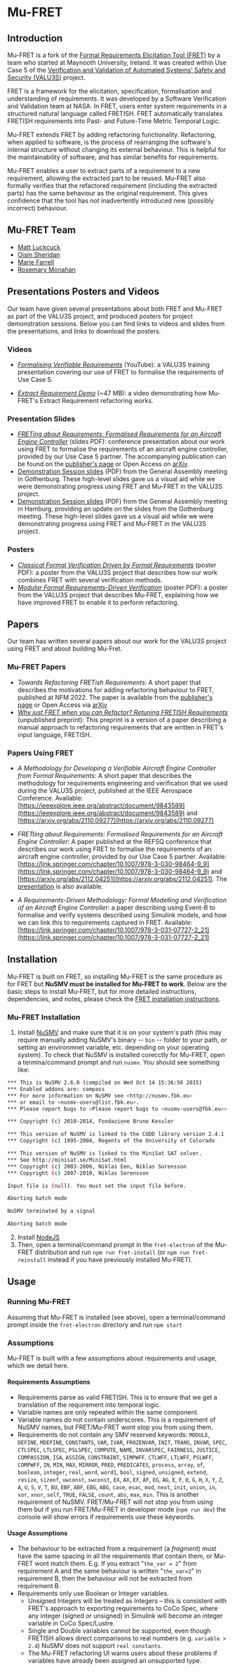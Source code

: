 Mu-FRET
=============================================

Introduction
------------

Mu-FRET is a fork of the [Formal Requirements Elicitation Tool (FRET)](https://github.com/NASA-SW-VnV/fret) by a team who started at Maynooth University, Ireland. It was created within Use Case 5 of the [Verification and Validation of Automated Systems’ Safety and Security (VALU3S)](https://valu3s.eu/) project. 

FRET is a framework for the elicitation, specification, formalisation and understanding of requirements. It was developed by a Software Verification and Validation team at NASA. In FRET,  users enter system requirements in a structured natural language called FRETISH. FRET automatically translates FRETISH requirements into Past- and Future-Time Metric Temporal Logic.

Mu-FRET extends FRET by adding refactoring functionality. Refactoring, when applied to software, is the process of rearranging the software's internal structure without changing its external behaviour. This is helpful for the maintainability of software, and has similar benefits for requirements.

Mu-FRET enables a user to extract parts of a requirement to a new requirement, allowing the extracted part to be reused. Mu-FRET also formally verifies that the refactored requirement (including the extracted parts) has the same behaviour as the original requirement. This gives confidence that the tool has not inadvertently introduced new (possibly incorrect) behaviour.

## Mu-FRET Team

* [Matt Luckcuck](https://orcid.org/0000-0002-6444-9312)
* [Oisín Sheridan](https://orcid.org/0000-0002-8613-2500)
* [Marie Farrell](https://orcid.org/0000-0001-7708-3877)
* [Rosemary Monahan](https://orcid.org/0000-0003-3886-4675)

## Presentations Posters and Videos

Our team have given several presentations about both FRET and Mu-FRET as part of the VALU3S project, and produced posters for project demonstration sessions. Below you can find links to videos and slides from the presentations, and links to download the posters.


### Videos 
* [_Formalising Verifiable Requirements_](https://www.youtube.com/watch?v=FQGKbYCbxPY) (YouTube): a VALU3S training presentation covering our use of FRET to formalise the requirements of Use Case 5.

* [_Extract Requirement Demo_](https://github.com/valu3s-mu/demo-videos/blob/main/Mu-FRET%20Extract%20Requirement%20Demo.mkv) (~47 MB): a video demonstrating how Mu-FRET's Extract Requirement refactoring works.


### Presentation Slides

* [_FRETing about Requirements: Formalised Requirements for an Aircraft Engine Controller_](mu-fret-docs/presentations/refsq2022-fret.pdf) (slides PDF): conference presentation about our work using FRET to formalise the requirements of an aircraft engine controller, provided by our Use Case 5 partner. The accompanying publication can be found on the [publisher's page](https://doi.org/10.1007/978-3-030-98464-9_9) or Open Access on [arXiv](https://arxiv.org/abs/2112.04251).
* [Demonstration Session slides](mu-fret-docs/presentations/goteburg-nuim.pdf) (PDF) from the General Assembly meeting in Gothenburg. These high-level slides gave us a visual aid while we were demonstrating progress using FRET and Mu-FRET in the VALU3S project. 
* [Demonstration Session slides](mu-fret-docs/presentations/hamburg-nuim.pdf) (PDF) from the General Assembly meeting in Hamburg, providing an update on the slides from the Gothenburg meeting. These high-level slides gave us a visual aid while we were demonstrating progress using FRET and Mu-FRET in the VALU3S project. 

### Posters

* [_Classical Formal Verification Driven by Formal Requirements_](mu-fret-docs/posters/NUIM-Classical_Formal_Verification_Driven_by_Formal_Requirements.pdf) (poster PDF): a poster from the VALU3S project that describes how our work combines FRET with several verification methods.
* [_Modular Formal Requirements-Driven Verification_](mu-fret-docs/posters/NUIM-Modular_Formal_Requirements-Driven_Verification.pdf) (poster PDF): a poster from the VALU3S project that describes Mu-FRET, explaining how we have improved FRET to enable it to perform refactoring.

## Papers

Our team has written several papers about our work for the VALU3S project using FRET and about building Mu-Fret.

### Mu-FRET Papers

* _Towards Refactoring FRETish Requirements_: A short paper that describes the motivations for adding refactoring behaviour to FRET, published at NFM 2022. The paper is available from the [publisher's page](https://link.springer.com/chapter/10.1007/978-3-031-06773-0_14) or Open Access via [arXiv](https://arxiv.org/abs/2201.04531)
* [_Why just FRET when you can Refactor? Retuning FRETISH Requirements_](https://arxiv.org/abs/2202.05816) (unpublished preprint): This preprint is a version of a paper describing a manual approach to refactoring requirements that are written in FRET's input language, FRETISH.

### Papers Using FRET

* _A Methodology for Developing a Verifiable Aircraft Engine Controller from Formal Requirements_: A short paper that describes the methodology for requirements engineering and verification that we used during the VALU3S project, published at the IEEE Aerospace Conference. Available: [https://ieeexplore.ieee.org/abstract/document/9843589](https://ieeexplore.ieee.org/abstract/document/9843589) and [https://arxiv.org/abs/2110.09277](https://arxiv.org/abs/2110.09277)

* _FRETting about Requirements: Formalised Requirements for an Aircraft Engine Controller_: A paper published at the REFSQ conference that describes our work using FRET to formalise the requirements of an aircraft engine controller, provided by our Use Case 5 partner. Available: [https://link.springer.com/chapter/10.1007/978-3-030-98464-9_9](https://link.springer.com/chapter/10.1007/978-3-030-98464-9_9) and [https://arxiv.org/abs/2112.04251](https://arxiv.org/abs/2112.04251). The [presentation](mu-fret-docs/presentations/refsq2022-fret.pdf) is also available.

* _A Requirements-Driven Methodology: Formal Modelling and Verification of an Aircraft Engine Controller_: a paper describing using Event-B to formalise and verify systems described using Simulink models, and how we can link this to requirements captured in FRET. Available: [https://link.springer.com/chapter/10.1007/978-3-031-07727-2_21](https://link.springer.com/chapter/10.1007/978-3-031-07727-2_21)


## Installation 

Mu-FRET is built on FRET, so installing Mu-FRET is the same procedure as for FRET but **NuSMV must be installed for Mu-FRET to work**. Below are the basic steps to install Mu-FRET, but for more detailed instructions, dependencies, and notes, please check the [FRET installation instructions](fret-electron/docs/_media/installingFRET/installationInstructions.md).

### Mu-FRET Installation 

1. Install [NuSMV](https://nusmv.fbk.eu/) and make sure that it is on your system's path (this may require manually adding NuSMV's binary -- `bin` -- folder to your path, or setting an environmnet variable, etc. depending on your operating system). To check that NuSMV is installed corecctly for Mu-FRET, open a termina/command prompt and run `nusmv`. You should see something like:
```bash
*** This is NuSMV 2.6.0 (compiled on Wed Oct 14 15:36:56 2015)
*** Enabled addons are: compass
*** For more information on NuSMV see <http://nusmv.fbk.eu>
*** or email to <nusmv-users@list.fbk.eu>.
*** Please report bugs to <Please report bugs to <nusmv-users@fbk.eu>>

*** Copyright (c) 2010-2014, Fondazione Bruno Kessler

*** This version of NuSMV is linked to the CUDD library version 2.4.1
*** Copyright (c) 1995-2004, Regents of the University of Colorado

*** This version of NuSMV is linked to the MiniSat SAT solver. 
*** See http://minisat.se/MiniSat.html
*** Copyright (c) 2003-2006, Niklas Een, Niklas Sorensson
*** Copyright (c) 2007-2010, Niklas Sorensson

Input file is (null). You must set the input file before.

Aborting batch mode

NuSMV terminated by a signal

Aborting batch mode

```
2. Install [NodeJS](https://nodejs.org/en/download) 
3. Then, open a terminal/command prompt in the `fret-electron` of the Mu-FRET distribution and run `npm run fret-install` (or `npm run fret-reinstall` instead if you have previously installed Mu-FRET).


## Usage

### Running Mu-FRET


Assuming that Mu-FRET is installed (see above), open a terminal/command prompt inside the `fret-electron` directory and run `npm start`

### Assumptions

Mu-FRET is built with a few assumptions about requirements and usage, which we detail here.

#### Requirements Assumptions

* Requirements parse as valid FRETISH. This is to ensure that we get a translation of the requirement into temporal logic.
* Variable names are only repeated within the same component. 
* Variable names do not contain underscores. This is a requirement of NuSMV names, but FRET/Mu-FRET wont stop you from using them. 
* Requirements do not contain any SMV reserved keywords: `MODULE`, `DEFINE`, `MDEFINE`, `CONSTANTS`, `VAR`, `IVAR`, `FROZENVAR`, `INIT`, `TRANS`, `INVAR`, `SPEC`, `CTLSPEC`, `LTLSPEC`, `PSLSPEC`, `COMPUTE`, `NAME`, `INVARSPEC`, `FAIRNESS`, `JUSTICE`, `COMPASSION`, `ISA`, `ASSIGN`, `CONSTRAINT`, `SIMPWFF`, `CTLWFF`, `LTLWFF`, `PSLWFF`, `COMPWFF`, `IN`, `MIN`, `MAX`, `MIRROR`, `PRED`, `PREDICATES`, `process`, `array`, `of`, `boolean`, `integer`, `real`, `word`, `word1`, `bool`, `signed`, `unsigned`, `extend`, `resize`, `sizeof`, `uwconst`, `swconst`, `EX`, `AX`, `EF`, `AF`, `EG`, `AG`, `E`, `F`, `O`, `G`, `H`, `X`, `Y`, `Z`, `A`, `U`, `S`, `V`, `T`, `BU`, `EBF`, `ABF`, `EBG`, `ABG`, `case`, `esac`, `mod`, `next`, `init`, `union`, `in`, `xor`, `xnor`, `self`, `TRUE`, `FALSE`, `count`, `abs`, `max`, `min`. This is another requirement of NuSMV. FRET/Mu-FRET will not stop you from using them but if you run FRET/Mu-FRET in developer mode (`npm run dev`) the console will show errors if requirements use these keywords.

#### Usage Assumptions


* The behaviour to be extracted from a requirement (a _fragment_) must have the same spacing in all the requirements that contain them, or Mu-FRET wont match them. E.g. If you extract "`the_var = 2`" from requirement A and the same behaviour is written "`the_var=2`" in requirement B, then the behaviour will not be extracted from requirement B. 
* Requirements only use  Boolean or Integer variables.
  - Unsigned Integers will be treated as Integers – this is consistent with FRET's approach to exporting requirements to CoCo Spec, where any integer (signed or unsigned) in Simulink will become an integer variable in CoCo Spec/Lustre.
  - Single and Double variables cannot be supported, even though FRETISH allows direct comparisons to real numbers (e.g. `variable > 2.4`) NuSMV does not support `real constants`.
  - The Mu-FRET refactoring UI warns users about these problems if variables have already been assigned an unsupported type.

